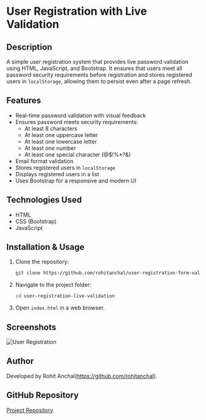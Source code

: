 # User Registration with Live Validation

## Description
A simple user registration system that provides live password validation using HTML, JavaScript, and Bootstrap. It ensures that users meet all password security requirements before registration and stores registered users in `localStorage`, allowing them to persist even after a page refresh.

## Features
- Real-time password validation with visual feedback
- Ensures password meets security requirements:
  - At least 8 characters
  - At least one uppercase letter
  - At least one lowercase letter
  - At least one number
  - At least one special character (@$!%*?&)
- Email format validation
- Stores registered users in `localStorage`
- Displays registered users in a list
- Uses Bootstrap for a responsive and modern UI

## Technologies Used
- HTML
- CSS (Bootstrap)
- JavaScript

## Installation & Usage
1. Clone the repository:
   ```sh
   git clone https://github.com/rohitanchal/user-registration-form-validation.git
   ```
2. Navigate to the project folder:
   ```sh
   cd user-registration-live-validation
   ```
3. Open `index.html` in a web browser.

## Screenshots
![User Registration](https://drive.google.com/file/d/1vOiFJZfm4ESR3nminDy3EZzn4rNhbmuA/view)

## Author
Developed by Rohit Anchal(https://github.com/rohitanchal).

## GitHub Repository
[Project Repository](https://github.com/rohitanchal)

